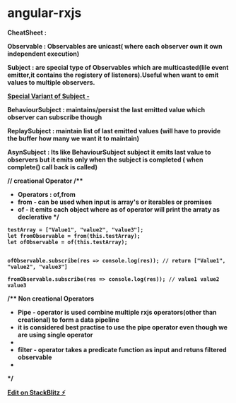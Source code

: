# angular-rxjs

<b>CheatSheet<b/> : 

<b>Observable : </b>Observables are unicast( where each observer own it own independent execution)

<b>Subject :</b> are special type of Observables which are multicasted(lile event emitter,it contains the registery of listeners).Useful when want to emit values to multiple observers.

<b><u>Special Variant of Subject - </b></u>

<b>BehaviourSubject : </b> maintains/persist the last emitted value which observer can subscribe though

<b>ReplaySubject : </b>maintain list of last emitted values (will have to provide the buffer how many we want it to maintain)

<b>AsynSubject : </b>Its like BehaviourSubject subject it emits last value to observers but it emits only when the subject is completed ( when complete() call back is called)




// creational Operator
  /**
   * Operators : of,from
   * from - can be used when input is array's or iterables or promises
   * of - it emits each object where as of operator will print the arraty as declerative
   */

    testArray = ["Value1", "value2", "value3"];
    let fromObservable = from(this.testArray);
    let ofObservable = of(this.testArray);


    ofObservable.subscribe(res => console.log(res)); // return ["Value1", "value2", "value3"]

    fromObservable.subscribe(res => console.log(res)); // value1 value2 value3




/**
  Non creational Operators
 * Pipe  - operator is used combine multiple rxjs operators(other than creational) to form a data pipeline
 * it is considered best practise to use the pipe operator even though we are using single operator
 * 
 * filter - operator takes a predicate function as input and retuns filtered observable 
 * 
 */


[Edit on StackBlitz ⚡️](https://stackblitz.com/edit/angular-27gwhd)